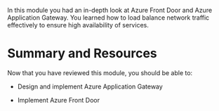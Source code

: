 
In this module you had an in-depth look at Azure Front Door and Azure Application Gateway. You learned how to load balance network traffic effectively to ensure high availability of services.

# Summary and Resources
 

Now that you have reviewed this module, you should be able to:

- Design and implement Azure Application Gateway 

- Implement Azure Front Door